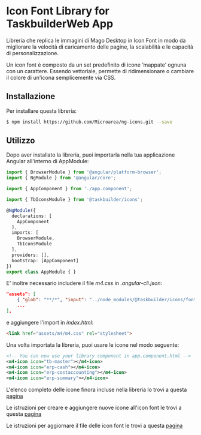 # Icon Font Library for TaskbuilderWeb App

Libreria che replica le immagini di Mago Desktop in Icon Font in modo da migliorare la velocità di caricamento delle pagine, la scalabilità e le capacità di personalizzazione.

Un icon font è composto da un set predefinito di icone ‘mappate’ ognuna con un carattere. Essendo vettoriale, permette di ridimensionare o cambiare il colore di un'icona semplicemente via CSS.

## Installazione

Per installare questa libreria:

```bash
$ npm install https://github.com/Microarea/ng-icons.git --save
```

## Utilizzo

Dopo aver installato la libreria, puoi importarla nella tua applicazione Angular all'interno di AppModule:

```typescript
import { BrowserModule } from '@angular/platform-browser';
import { NgModule } from '@angular/core';

import { AppComponent } from './app.component';

import { TbIconsModule } from '@taskbuilder/icons';

@NgModule({
  declarations: [
    AppComponent
  ],
  imports: [
    BrowserModule,
    TbIconsModule
  ],
  providers: [],
  bootstrap: [AppComponent]
})
export class AppModule { }
```

E' inoltre necessario includere il file *m4.css* in *.angular-cli.json*:

```json
"assets": [
    { "glob": "**/*", "input": "../node_modules/@taskbuilder/icons/fonts/", "output": "./assets/m4" },
    ...
],
```

e aggiungere l'import in *index.html*:

```html
<link href="assets/m4/m4.css" rel="stylesheet">
```

Una volta importata la libreria, puoi usare le icone nel modo seguente:

```xml
<!-- You can now use your library component in app.component.html -->
<m4-icon icon="tb-master"></m4-icon>
<m4-icon icon="erp-cash"></m4-icon>
<m4-icon icon="erp-costaccounting"></m4-icon>
<m4-icon icon="erp-summary"></m4-icon>
```

L'elenco completo delle icone finora incluse nella libreria lo trovi a questa [pagina](https://microarea.github.io/ng-icons/)

Le istruzioni per creare e aggiungere nuove icone all'icon font le trovi a questa [pagina](https://github.com/Microarea/Taskbuilder/blob/08aaf9d4df9a73d2e5fa391205d32f2572dd8509/docs/ICONS.md)

Le istruzioni per aggiornare il file delle icon font le trovi a questa [pagina](https://github.com/Microarea/Taskbuilder/blob/master/client/icons/BUILD.MD)